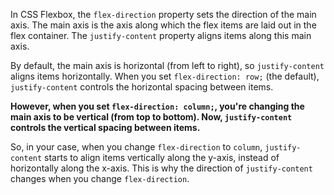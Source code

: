 In CSS Flexbox, the `flex-direction` property sets the direction of the main axis. The main axis is the axis along which the flex items are laid out in the flex container. The `justify-content` property aligns items along this main axis.

By default, the main axis is horizontal (from left to right), so `justify-content` aligns items horizontally. When you set `flex-direction: row;` (the default), `justify-content` controls the horizontal spacing between items.

**However, when you set `flex-direction: column;`, you're changing the main axis to be vertical (from top to bottom). Now, `justify-content` controls the vertical spacing between items.**

So, in your case, when you change `flex-direction` to `column`, `justify-content` starts to align items vertically along the y-axis, instead of horizontally along the x-axis. This is why the direction of `justify-content` changes when you change `flex-direction`.